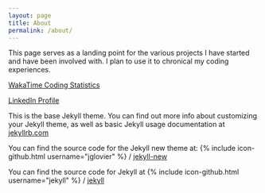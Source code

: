 ```yaml
---
layout: page
title: About
permalink: /about/
---
```


This page serves as a landing point for the various projects I have started and have been involved with. I plan to use it to chronical my coding experiences.

[WakaTime Coding Statistics](https://wakatime.com/@derfoh)

[LinkedIn Profile](https://www.linkedin.com/pub/fredrick-paulin/90/258/978)




This is the base Jekyll theme. You can find out more info about customizing your Jekyll theme, as well as basic Jekyll usage documentation at [jekyllrb.com](http://jekyllrb.com/)

You can find the source code for the Jekyll new theme at:
{% include icon-github.html username="jglovier" %} /
[jekyll-new](https://github.com/jglovier/jekyll-new)

You can find the source code for Jekyll at
{% include icon-github.html username="jekyll" %} /
[jekyll](https://github.com/jekyll/jekyll)
